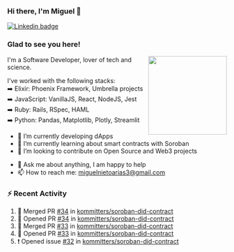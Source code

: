 ### Hi there, I'm Miguel 👋

<a href="https://linkedin.com/in/miguelnietoa/" target="_blank" rel="noopener noreferrer">
  <img src="https://img.shields.io/badge/-LinkedIn-0e76a8?style=flat-square&logo=Linkedin&logoColor=white" alt="Linkedin badge">
</a>
<!-- [![Website Badge](https://img.shields.io/badge/Website-3b5998?style=flat-square&logo=google-chrome&logoColor=white)](#notavailablenow#) 

<img src="https://i.imgur.com/tbrLrt5.gif" width=400 alt="Coding GIF" align="right"/>
-->


### Glad to see you here!
<a href="https://github.com/miguelnietoa"><img src="https://github-readme-stats-git-masterrstaa-rickstaa.vercel.app/api?username=miguelnietoa&show_icons=true&hide_border=true&count_private=true&include_all_commits=true&theme=tokyonight" height="180em" align="right"/></a>
I'm a Software Developer, lover of tech and science. 

I've worked with the following stacks:\
➡️ Elixir: Phoenix Framework, Umbrella projects\
➡️ JavaScript: VanillaJS, React, NodeJS, Jest\
➡️ Ruby: Rails, RSpec, HAML\
➡️ Python: Pandas, Matplotlib, Plotly, Streamlit

- 🔭 I’m currently developing dApps
- 🌱 I’m currently learning about smart contracts with Soroban
- 👯 I’m looking to contribute on Open Source and Web3 projects
<!-- 
- 😄 I just finished a Machine Learning course! 
- 🤔 I’m looking for help with ...
-->
- 💬 Ask me about anything, I am happy to help
- 📫 How to reach me: miguelnietoarias3@gmail.com


### ⚡ Recent Activity

<!--START_SECTION:activity-->
1. 🎉 Merged PR [#34](https://github.com/kommitters/soroban-did-contract/pull/34) in [kommitters/soroban-did-contract](https://github.com/kommitters/soroban-did-contract)
2. 💪 Opened PR [#34](https://github.com/kommitters/soroban-did-contract/pull/34) in [kommitters/soroban-did-contract](https://github.com/kommitters/soroban-did-contract)
3. 🎉 Merged PR [#33](https://github.com/kommitters/soroban-did-contract/pull/33) in [kommitters/soroban-did-contract](https://github.com/kommitters/soroban-did-contract)
4. 💪 Opened PR [#33](https://github.com/kommitters/soroban-did-contract/pull/33) in [kommitters/soroban-did-contract](https://github.com/kommitters/soroban-did-contract)
5. ❗ Opened issue [#32](https://github.com/kommitters/soroban-did-contract/issues/32) in [kommitters/soroban-did-contract](https://github.com/kommitters/soroban-did-contract)
<!--END_SECTION:activity-->
